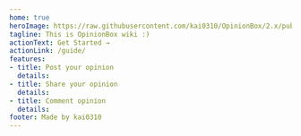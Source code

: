 ```yaml
---
home: true
heroImage: https://raw.githubusercontent.com/kai0310/OpinionBox/2.x/public/ogp.png
tagline: This is OpinionBox wiki :)
actionText: Get Started →
actionLink: /guide/
features:
- title: Post your opinion
  details:
- title: Share your opinion
  details: 
- title: Comment opinion
  details: 
footer: Made by kai0310
---
```

